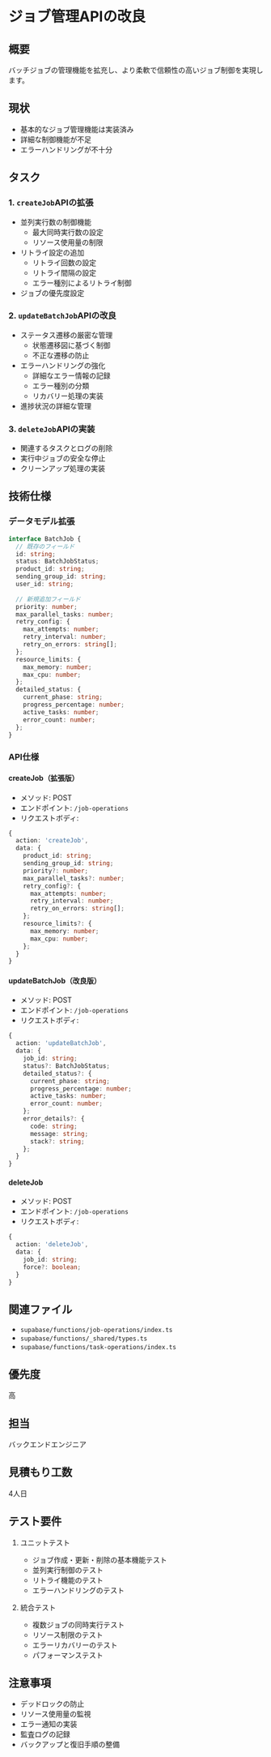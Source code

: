 # ジョブ管理APIの改良

## 概要
バッチジョブの管理機能を拡充し、より柔軟で信頼性の高いジョブ制御を実現します。

## 現状
- 基本的なジョブ管理機能は実装済み
- 詳細な制御機能が不足
- エラーハンドリングが不十分

## タスク

### 1. `createJob`APIの拡張
- 並列実行数の制御機能
  - 最大同時実行数の設定
  - リソース使用量の制限
- リトライ設定の追加
  - リトライ回数の設定
  - リトライ間隔の設定
  - エラー種別によるリトライ制御
- ジョブの優先度設定

### 2. `updateBatchJob`APIの改良
- ステータス遷移の厳密な管理
  - 状態遷移図に基づく制御
  - 不正な遷移の防止
- エラーハンドリングの強化
  - 詳細なエラー情報の記録
  - エラー種別の分類
  - リカバリー処理の実装
- 進捗状況の詳細な管理

### 3. `deleteJob`APIの実装
- 関連するタスクとログの削除
- 実行中ジョブの安全な停止
- クリーンアップ処理の実装

## 技術仕様

### データモデル拡張
```typescript
interface BatchJob {
  // 既存のフィールド
  id: string;
  status: BatchJobStatus;
  product_id: string;
  sending_group_id: string;
  user_id: string;
  
  // 新規追加フィールド
  priority: number;
  max_parallel_tasks: number;
  retry_config: {
    max_attempts: number;
    retry_interval: number;
    retry_on_errors: string[];
  };
  resource_limits: {
    max_memory: number;
    max_cpu: number;
  };
  detailed_status: {
    current_phase: string;
    progress_percentage: number;
    active_tasks: number;
    error_count: number;
  };
}
```

### API仕様

#### createJob（拡張版）
- メソッド: POST
- エンドポイント: `/job-operations`
- リクエストボディ:
```typescript
{
  action: 'createJob',
  data: {
    product_id: string;
    sending_group_id: string;
    priority?: number;
    max_parallel_tasks?: number;
    retry_config?: {
      max_attempts: number;
      retry_interval: number;
      retry_on_errors: string[];
    };
    resource_limits?: {
      max_memory: number;
      max_cpu: number;
    };
  }
}
```

#### updateBatchJob（改良版）
- メソッド: POST
- エンドポイント: `/job-operations`
- リクエストボディ:
```typescript
{
  action: 'updateBatchJob',
  data: {
    job_id: string;
    status?: BatchJobStatus;
    detailed_status?: {
      current_phase: string;
      progress_percentage: number;
      active_tasks: number;
      error_count: number;
    };
    error_details?: {
      code: string;
      message: string;
      stack?: string;
    };
  }
}
```

#### deleteJob
- メソッド: POST
- エンドポイント: `/job-operations`
- リクエストボディ:
```typescript
{
  action: 'deleteJob',
  data: {
    job_id: string;
    force?: boolean;
  }
}
```

## 関連ファイル
- `supabase/functions/job-operations/index.ts`
- `supabase/functions/_shared/types.ts`
- `supabase/functions/task-operations/index.ts`

## 優先度
高

## 担当
バックエンドエンジニア

## 見積もり工数
4人日

## テスト要件
1. ユニットテスト
   - ジョブ作成・更新・削除の基本機能テスト
   - 並列実行制御のテスト
   - リトライ機能のテスト
   - エラーハンドリングのテスト

2. 統合テスト
   - 複数ジョブの同時実行テスト
   - リソース制限のテスト
   - エラーリカバリーのテスト
   - パフォーマンステスト

## 注意事項
- デッドロックの防止
- リソース使用量の監視
- エラー通知の実装
- 監査ログの記録
- バックアップと復旧手順の整備 